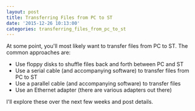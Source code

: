 ```yaml
---
layout: post
title: Transferring Files from PC to ST
date: '2015-12-26 10:13:00'
categories: transferring_files_from_pc_to_st
---
```


At some point, you'll most likely want to transfer files from PC to ST. The common approaches are:

* Use floppy disks to shuffle files back and forth between PC and ST
* Use a serial cable (and accompanying software) to transfer files from PC to ST
* Use a parallel cable (and accompanying software) to transfer files
* Use an Ethernet adapter (there are various adapters out there)

I'll explore these over the next few weeks and post details.